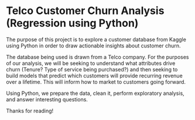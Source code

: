 # Telco Customer Churn Analysis (Regression using Python)

The purpose of this project is to explore a customer database from Kaggle using Python in order to draw actionable insights about customer churn.

The database being used is drawn from a Telco company. For the purposes of our analysis, we will be seeking to understand what attributes drive churn (Tenure? Type of service being purchased?) and then seeking to build models that predict which customers will provide recurring revenue over a lifetime. This will inform how to market to customers going forward.

Using Python, we prepare the data, clean it, perform exploratory analysis, and answer interesting questions.

Thanks for reading!
